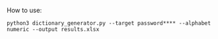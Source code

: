 How to use:

```python3 dictionary_generator.py --target password**** --alphabet numeric --output results.xlsx```
